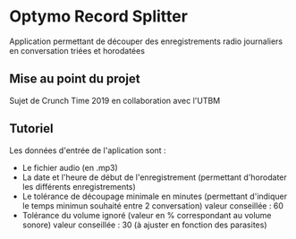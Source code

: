 # Optymo Record Splitter

Application permettant de découper des enregistrements radio journaliers en conversation triées et horodatées

## Mise au point du projet
Sujet de Crunch Time 2019 en collaboration avec l'UTBM

## Tutoriel
Les données d'entrée de l'aplication sont :
 - Le fichier audio (en .mp3)
 - La date et l'heure de début de l'enregistrement (permettant d'horodater les différents enregistrements)
 - Le tolérance de découpage minimale en minutes (permettant d'indiquer le temps minimun souhaité entre 2 conversation)
		valeur conseillée : 60
 - Tolérance du volume ignoré (valeur en % correspondant au volume sonore)
		valeur conseillée : 30 (à ajuster en fonction des parasites)

